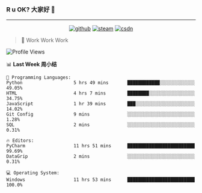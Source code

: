 ### R u OK? 大家好 👋

___

<p align="center">
  <a href="https://bigkjp97.github.io/"><img src="https://img.shields.io/badge/-GitPage-lightgrey" alt="github"></a>
  <a href="https://steamcommunity.com/id/bigkjp/"><img src="https://img.shields.io/badge/-Steam-black" alt="steam"></a>
  <a href="https://blog.csdn.net/qq_38986088"><img src="https://img.shields.io/badge/CSDN-cf000e" alt="csdn"></a>
</p>

> 🧟 Work Work Work

<!--START_SECTION:kjp readme-->
![Profile Views](http://img.shields.io/badge/Mi%20Amigos%E2%99%82%EF%B8%8F-7-ff69b4)

📊 **Last Week 周小结** 

```text
💬 Programming Languages: 
Python                   5 hrs 49 mins       ████████████░░░░░░░░░░░░░   49.05% 
HTML                     4 hrs 7 mins        ████████░░░░░░░░░░░░░░░░░   34.75% 
JavaScript               1 hr 39 mins        ███░░░░░░░░░░░░░░░░░░░░░░   14.02% 
Git Config               9 mins              ░░░░░░░░░░░░░░░░░░░░░░░░░   1.28% 
SQL                      2 mins              ░░░░░░░░░░░░░░░░░░░░░░░░░   0.31%

🔥 Editors: 
PyCharm                  11 hrs 51 mins      █████████████████████████   99.69% 
DataGrip                 2 mins              ░░░░░░░░░░░░░░░░░░░░░░░░░   0.31%

💻 Operating System: 
Windows                  11 hrs 53 mins      █████████████████████████   100.0%

```


<!--END_SECTION:kjp readme-->

<!--
**bigkjp97/bigkjp97** is a ✨ _special_ ✨ repository because its `README.md` (this file) appears on your GitHub profile.

Here are some ideas to get you started:

- 🔭 I’m currently working on ...
- 🌱 I’m currently learning ...
- 👯 I’m looking to collaborate on ...
- 🤔 I’m looking for help with ...
- 💬 Ask me about ...
- 📫 How to reach me: ...
- 😄 Pronouns: ...
- ⚡ Fun fact: ... -->
